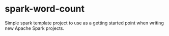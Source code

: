 spark-word-count
================

Simple spark template project to use as a getting started point when writing new Apache Spark projects.
